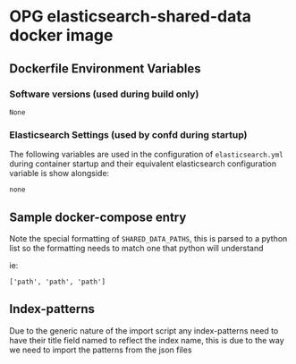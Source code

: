 OPG elasticsearch-shared-data docker image
==========================================

Dockerfile Environment Variables
--------------------------------

### Software versions (used during build only)

```
None
```

### Elasticsearch Settings (used by confd during startup)

The following variables are used in the configuration of `elasticsearch.yml` during container startup and their
equivalent elasticsearch configuration variable is show alongside:

```
none
```

Sample docker-compose entry
---------------------------


Note the special formatting of `SHARED_DATA_PATHS`, this is parsed to a 
python list so the formatting needs to match one that python will understand

ie:
```
['path', 'path', 'path']
```

<script src="https://github.com/ministryofjustice/opg-docker/blob/master/elasticsearch-shared-data/docker-compose.yml"></script>


Index-patterns
--------------

Due to the generic nature of the import script any index-patterns need to have their title field named to reflect the index name,
this is due to the way we need to import the patterns from the json files